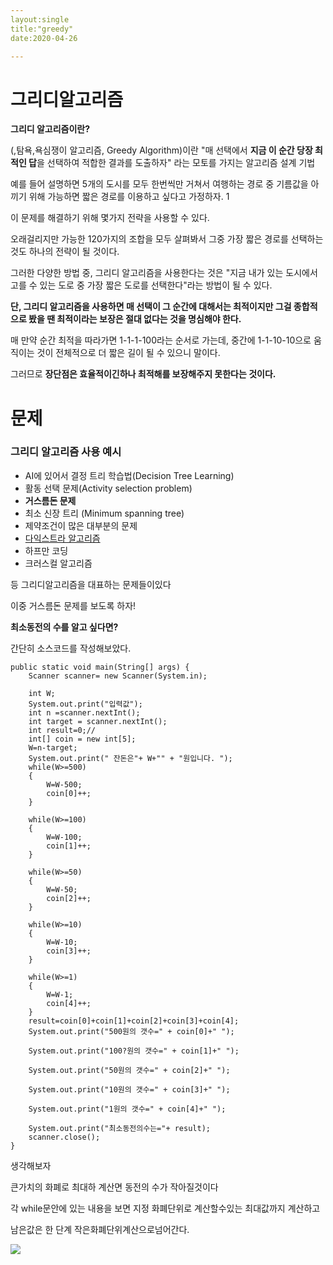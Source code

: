 ```yaml
---
layout:single
title:"greedy"
date:2020-04-26

---
```


# 그리디알고리즘





**그리디 알고리즘이란?**

(,탐욕,욕심쟁이 알고리즘, Greedy Algorithm)이란 "매 선택에서 **지금 이 순간 당장 최적인 답**을 선택하여 적합한 결과를 도출하자" 라는 모토를 가지는 알고리즘 설계 기법



예를 들어 설명하면  5개의 도시를 모두 한번씩만 거쳐서 여행하는 경로 중 기름값을 아끼기 위해 가능하면 짧은 경로를 이용하고 싶다고 가정하자.                                        1



이 문제를 해결하기 위해 몇가지 전략을 사용할 수 있다. 

오래걸리지만 가능한 120가지의 조합을 모두 살펴봐서 그중 가장 짧은 경로를 선택하는 것도 하나의 전략이 될 것이다. 

그러한 다양한 방법 중, 그리디 알고리즘을 사용한다는 것은 "지금 내가 있는 도시에서 고를 수 있는 도로 중 가장 짧은 도로를 선택한다"라는 방법이 될 수 있다.

**단, 그리디 알고리즘을 사용하면 매 선택이 그 순간에 대해서는 최적이지만 그걸 종합적으로 봤을 땐 최적이라는 보장은 절대 없다는 것을 명심해야 한다.** 

매 만약 순간 최적을 따라가면 1-1-1-100라는 순서로 가는데, 중간에 1-1-10-10으로 움직이는 것이 전체적으로 더 짧은 길이 될 수 있으니 말이다.



그러므로 **장단점은 효율적이긴하나 최적해를 보장해주지 못한다는 것이다.**



# 문제

### **그리디 알고리즘 사용 예시**

- AI에 있어서 결정 트리 학습법(Decision Tree Learning)
- 활동 선택 문제(Activity selection problem)
- **거스름돈 문제**
- 최소 신장 트리 (Minimum spanning tree)
- 제약조건이 많은 대부분의 문제
- [다익스트라 알고리즘](https://blog.tomclansys.com/63)
- 하프만 코딩
-  크러스컬 알고리즘

등 그리디알고리즘을  대표하는 문제들이있다 

이중 거스름돈 문제를 보도록 하자!

**최소동전의 수를 알고 싶다면?**

간단히 소스코드를 작성해보았다.

	public static void main(String[] args) {
		Scanner scanner= new Scanner(System.in);
	 
		int W;
		System.out.print("입력값");
		int n =scanner.nextInt();
		int target = scanner.nextInt();
		int result=0;//
		int[] coin = new int[5];
		W=n-target;
		System.out.print(" 잔돈은"+ W+"" + "원입니다. ");
		while(W>=500)
		{
			W=W-500;
			coin[0]++;
		}
		
		while(W>=100)
		{
			W=W-100;
			coin[1]++;
		}
		
		while(W>=50)
		{
			W=W-50;
			coin[2]++;
		}
		
		while(W>=10)
		{
			W=W-10;
			coin[3]++;
		}
		
		while(W>=1)
		{
			W=W-1;
			coin[4]++;
		}
		result=coin[0]+coin[1]+coin[2]+coin[3]+coin[4];
		System.out.print("500원의 갯수=" + coin[0]+" ");
		
		System.out.print("100?원의 갯수=" + coin[1]+" ");
		
		System.out.print("50원의 갯수=" + coin[2]+" ");
		
		System.out.print("10원의 갯수=" + coin[3]+" ");
		
		System.out.print("1원의 갯수=" + coin[4]+" ");
		
		System.out.print("최소동전의수는="+ result);
		scanner.close();
	}

생각해보자

 큰가치의 화폐로 최대하 계산면 동전의 수가 작아질것이다

각 while문안에 있는 내용을 보면 지정 화폐단위로 계산할수있는 최대값까지 계산하고

남은값은 한 단계 작은화폐단위계산으로넘어간다. 

![](C:\Users\User\Pictures\캡처.PNG)